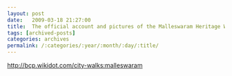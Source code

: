 ```yaml
---
layout: post
date:	2009-03-18 21:27:00
title:  The official account and pictures of the Malleswaram Heritage Walk
tags: [archived-posts]
categories: archives
permalink: /:categories/:year/:month/:day/:title/
---
```

http://bcp.wikidot.com/city-walks:malleswaram
